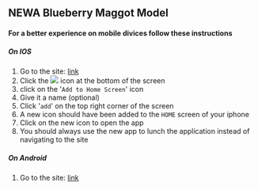 ## NEWA Blueberry Maggot Model

#### For a better experience on mobile divices follow these instructions

##### On IOS

1.  Go to the site: [link](https://alexsinfarosa.github.io/blueberry-maggot-model-new/)
2.  Click the <img src="https://png.icons8.com/ios/18/000000/level-up.png"> icon at the bottom of the screen
3.  click on the '`Add to Home Screen`' icon
4.  Give it a name (optional)
5.  Click '`add`' on the top right corner of the screen
6.  A new icon should have been added to the `HOME` screen of your iphone
7.  Click on the new icon to open the app
8.  You should always use the new app to lunch the application instead of navigating to the site

##### On Android

1.  Go to the site: [link](https://alexsinfarosa.github.io/blueberry-maggot-model-new/)

